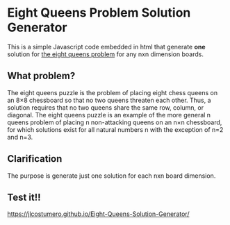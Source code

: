 # Eight Queens Problem Solution Generator

This is a simple Javascript code embedded in html that generate <b>one</b> solution for [the eight queens problem](https://en.wikipedia.org/wiki/Eight_queens_puzzle) for any nxn dimension boards. 


## What problem?

The eight queens puzzle is the problem of placing eight chess queens on an 8×8 chessboard so that no two queens threaten each other. Thus, a solution requires that no two queens share the same row, column, or diagonal. The eight queens puzzle is an example of the more general n queens problem of placing n non-attacking queens on an n×n chessboard, for which solutions exist for all natural numbers n with the exception of n=2 and n=3.


## Clarification

The purpose is generate just one solution for each nxn board dimension.

## Test it!!

https://jlcostumero.github.io/Eight-Queens-Solution-Generator/
